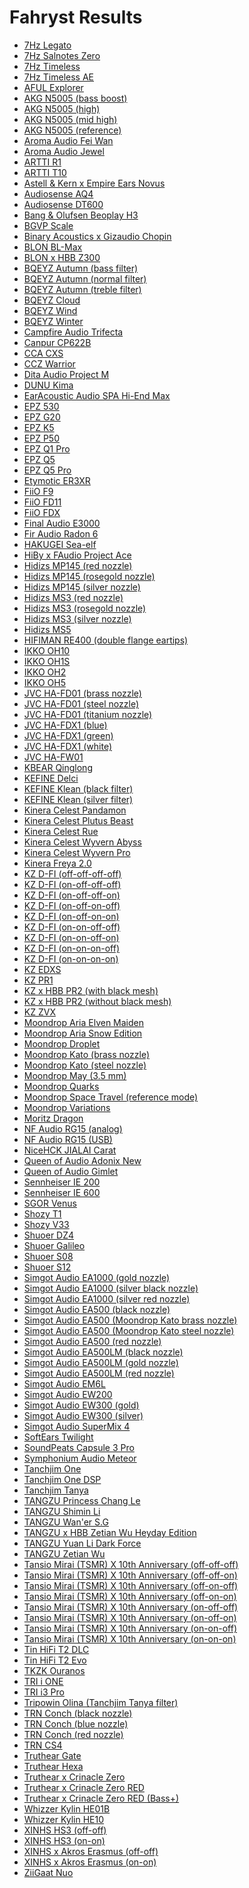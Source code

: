 # Fahryst Results

- [7Hz Legato](./in-ear/7Hz%20Legato)
- [7Hz Salnotes Zero](./in-ear/7Hz%20Salnotes%20Zero)
- [7Hz Timeless](./in-ear/7Hz%20Timeless)
- [7Hz Timeless AE](./in-ear/7Hz%20Timeless%20AE)
- [AFUL Explorer](./in-ear/AFUL%20Explorer)
- [AKG N5005 (bass boost)](./in-ear/AKG%20N5005%20(bass%20boost))
- [AKG N5005 (high)](./in-ear/AKG%20N5005%20(high))
- [AKG N5005 (mid high)](./in-ear/AKG%20N5005%20(mid%20high))
- [AKG N5005 (reference)](./in-ear/AKG%20N5005%20(reference))
- [Aroma Audio Fei Wan](./in-ear/Aroma%20Audio%20Fei%20Wan)
- [Aroma Audio Jewel](./in-ear/Aroma%20Audio%20Jewel)
- [ARTTI R1](./in-ear/ARTTI%20R1)
- [ARTTI T10](./in-ear/ARTTI%20T10)
- [Astell & Kern x Empire Ears Novus](./in-ear/Astell%20&%20Kern%20x%20Empire%20Ears%20Novus)
- [Audiosense AQ4](./in-ear/Audiosense%20AQ4)
- [Audiosense DT600](./in-ear/Audiosense%20DT600)
- [Bang & Olufsen Beoplay H3](./in-ear/Bang%20&%20Olufsen%20Beoplay%20H3)
- [BGVP Scale](./in-ear/BGVP%20Scale)
- [Binary Acoustics x Gizaudio Chopin](./in-ear/Binary%20Acoustics%20x%20Gizaudio%20Chopin)
- [BLON BL-Max](./in-ear/BLON%20BL-Max)
- [BLON x HBB Z300](./in-ear/BLON%20x%20HBB%20Z300)
- [BQEYZ Autumn (bass filter)](./in-ear/BQEYZ%20Autumn%20(bass%20filter))
- [BQEYZ Autumn (normal filter)](./in-ear/BQEYZ%20Autumn%20(normal%20filter))
- [BQEYZ Autumn (treble filter)](./in-ear/BQEYZ%20Autumn%20(treble%20filter))
- [BQEYZ Cloud](./in-ear/BQEYZ%20Cloud)
- [BQEYZ Wind](./in-ear/BQEYZ%20Wind)
- [BQEYZ Winter](./in-ear/BQEYZ%20Winter)
- [Campfire Audio Trifecta](./in-ear/Campfire%20Audio%20Trifecta)
- [Canpur CP622B](./in-ear/Canpur%20CP622B)
- [CCA CXS](./in-ear/CCA%20CXS)
- [CCZ Warrior](./in-ear/CCZ%20Warrior)
- [Dita Audio Project M](./in-ear/Dita%20Audio%20Project%20M)
- [DUNU Kima](./in-ear/DUNU%20Kima)
- [EarAcoustic Audio SPA Hi-End Max](./in-ear/EarAcoustic%20Audio%20SPA%20Hi-End%20Max)
- [EPZ 530](./in-ear/EPZ%20530)
- [EPZ G20](./in-ear/EPZ%20G20)
- [EPZ K5](./in-ear/EPZ%20K5)
- [EPZ P50](./in-ear/EPZ%20P50)
- [EPZ Q1 Pro](./in-ear/EPZ%20Q1%20Pro)
- [EPZ Q5](./in-ear/EPZ%20Q5)
- [EPZ Q5 Pro](./in-ear/EPZ%20Q5%20Pro)
- [Etymotic ER3XR](./in-ear/Etymotic%20ER3XR)
- [FiiO F9](./in-ear/FiiO%20F9)
- [FiiO FD11](./in-ear/FiiO%20FD11)
- [FiiO FDX](./in-ear/FiiO%20FDX)
- [Final Audio E3000](./in-ear/Final%20Audio%20E3000)
- [Fir Audio Radon 6](./in-ear/Fir%20Audio%20Radon%206)
- [HAKUGEI Sea-elf](./in-ear/HAKUGEI%20Sea-elf)
- [HiBy x FAudio Project Ace](./in-ear/HiBy%20x%20FAudio%20Project%20Ace)
- [Hidizs MP145 (red nozzle)](./in-ear/Hidizs%20MP145%20(red%20nozzle))
- [Hidizs MP145 (rosegold nozzle)](./in-ear/Hidizs%20MP145%20(rosegold%20nozzle))
- [Hidizs MP145 (silver nozzle)](./in-ear/Hidizs%20MP145%20(silver%20nozzle))
- [Hidizs MS3 (red nozzle)](./in-ear/Hidizs%20MS3%20(red%20nozzle))
- [Hidizs MS3 (rosegold nozzle)](./in-ear/Hidizs%20MS3%20(rosegold%20nozzle))
- [Hidizs MS3 (silver nozzle)](./in-ear/Hidizs%20MS3%20(silver%20nozzle))
- [Hidizs MS5](./in-ear/Hidizs%20MS5)
- [HIFIMAN RE400 (double flange eartips)](./in-ear/HIFIMAN%20RE400%20(double%20flange%20eartips))
- [IKKO OH10](./in-ear/IKKO%20OH10)
- [IKKO OH1S](./in-ear/IKKO%20OH1S)
- [IKKO OH2](./in-ear/IKKO%20OH2)
- [IKKO OH5](./in-ear/IKKO%20OH5)
- [JVC HA-FD01 (brass nozzle)](./in-ear/JVC%20HA-FD01%20(brass%20nozzle))
- [JVC HA-FD01 (steel nozzle)](./in-ear/JVC%20HA-FD01%20(steel%20nozzle))
- [JVC HA-FD01 (titanium nozzle)](./in-ear/JVC%20HA-FD01%20(titanium%20nozzle))
- [JVC HA-FDX1 (blue)](./in-ear/JVC%20HA-FDX1%20(blue))
- [JVC HA-FDX1 (green)](./in-ear/JVC%20HA-FDX1%20(green))
- [JVC HA-FDX1 (white)](./in-ear/JVC%20HA-FDX1%20(white))
- [JVC HA-FW01](./in-ear/JVC%20HA-FW01)
- [KBEAR Qinglong](./in-ear/KBEAR%20Qinglong)
- [KEFINE Delci](./in-ear/KEFINE%20Delci)
- [KEFINE Klean (black filter)](./in-ear/KEFINE%20Klean%20(black%20filter))
- [KEFINE Klean (silver filter)](./in-ear/KEFINE%20Klean%20(silver%20filter))
- [Kinera Celest Pandamon](./in-ear/Kinera%20Celest%20Pandamon)
- [Kinera Celest Plutus Beast](./in-ear/Kinera%20Celest%20Plutus%20Beast)
- [Kinera Celest Rue](./in-ear/Kinera%20Celest%20Rue)
- [Kinera Celest Wyvern Abyss](./in-ear/Kinera%20Celest%20Wyvern%20Abyss)
- [Kinera Celest Wyvern Pro](./in-ear/Kinera%20Celest%20Wyvern%20Pro)
- [Kinera Freya 2.0](./in-ear/Kinera%20Freya%202.0)
- [KZ D-FI (off-off-off-off)](./in-ear/KZ%20D-FI%20(off-off-off-off))
- [KZ D-FI (on-off-off-off)](./in-ear/KZ%20D-FI%20(on-off-off-off))
- [KZ D-FI (on-off-off-on)](./in-ear/KZ%20D-FI%20(on-off-off-on))
- [KZ D-FI (on-off-on-off)](./in-ear/KZ%20D-FI%20(on-off-on-off))
- [KZ D-FI (on-off-on-on)](./in-ear/KZ%20D-FI%20(on-off-on-on))
- [KZ D-FI (on-on-off-off)](./in-ear/KZ%20D-FI%20(on-on-off-off))
- [KZ D-FI (on-on-off-on)](./in-ear/KZ%20D-FI%20(on-on-off-on))
- [KZ D-FI (on-on-on-off)](./in-ear/KZ%20D-FI%20(on-on-on-off))
- [KZ D-FI (on-on-on-on)](./in-ear/KZ%20D-FI%20(on-on-on-on))
- [KZ EDXS](./in-ear/KZ%20EDXS)
- [KZ PR1](./in-ear/KZ%20PR1)
- [KZ x HBB PR2 (with black mesh)](./in-ear/KZ%20x%20HBB%20PR2%20(with%20black%20mesh))
- [KZ x HBB PR2 (without black mesh)](./in-ear/KZ%20x%20HBB%20PR2%20(without%20black%20mesh))
- [KZ ZVX](./in-ear/KZ%20ZVX)
- [Moondrop Aria Elven Maiden](./in-ear/Moondrop%20Aria%20Elven%20Maiden)
- [Moondrop Aria Snow Edition](./in-ear/Moondrop%20Aria%20Snow%20Edition)
- [Moondrop Droplet](./in-ear/Moondrop%20Droplet)
- [Moondrop Kato (brass nozzle)](./in-ear/Moondrop%20Kato%20(brass%20nozzle))
- [Moondrop Kato (steel nozzle)](./in-ear/Moondrop%20Kato%20(steel%20nozzle))
- [Moondrop May (3.5 mm)](./in-ear/Moondrop%20May%20(3.5%20mm))
- [Moondrop Quarks](./in-ear/Moondrop%20Quarks)
- [Moondrop Space Travel (reference mode)](./in-ear/Moondrop%20Space%20Travel%20(reference%20mode))
- [Moondrop Variations](./in-ear/Moondrop%20Variations)
- [Moritz Dragon](./in-ear/Moritz%20Dragon)
- [NF Audio RG15 (analog)](./in-ear/NF%20Audio%20RG15%20(analog))
- [NF Audio RG15 (USB)](./in-ear/NF%20Audio%20RG15%20(USB))
- [NiceHCK JIALAI Carat](./in-ear/NiceHCK%20JIALAI%20Carat)
- [Queen of Audio Adonix New](./in-ear/Queen%20of%20Audio%20Adonix%20New)
- [Queen of Audio Gimlet](./in-ear/Queen%20of%20Audio%20Gimlet)
- [Sennheiser IE 200](./in-ear/Sennheiser%20IE%20200)
- [Sennheiser IE 600](./in-ear/Sennheiser%20IE%20600)
- [SGOR Venus](./in-ear/SGOR%20Venus)
- [Shozy T1](./in-ear/Shozy%20T1)
- [Shozy V33](./in-ear/Shozy%20V33)
- [Shuoer DZ4](./in-ear/Shuoer%20DZ4)
- [Shuoer Galileo](./in-ear/Shuoer%20Galileo)
- [Shuoer S08](./in-ear/Shuoer%20S08)
- [Shuoer S12](./in-ear/Shuoer%20S12)
- [Simgot Audio EA1000 (gold nozzle)](./in-ear/Simgot%20Audio%20EA1000%20(gold%20nozzle))
- [Simgot Audio EA1000 (silver black nozzle)](./in-ear/Simgot%20Audio%20EA1000%20(silver%20black%20nozzle))
- [Simgot Audio EA1000 (silver red nozzle)](./in-ear/Simgot%20Audio%20EA1000%20(silver%20red%20nozzle))
- [Simgot Audio EA500 (black nozzle)](./in-ear/Simgot%20Audio%20EA500%20(black%20nozzle))
- [Simgot Audio EA500 (Moondrop Kato brass nozzle)](./in-ear/Simgot%20Audio%20EA500%20(Moondrop%20Kato%20brass%20nozzle))
- [Simgot Audio EA500 (Moondrop Kato steel nozzle)](./in-ear/Simgot%20Audio%20EA500%20(Moondrop%20Kato%20steel%20nozzle))
- [Simgot Audio EA500 (red nozzle)](./in-ear/Simgot%20Audio%20EA500%20(red%20nozzle))
- [Simgot Audio EA500LM (black nozzle)](./in-ear/Simgot%20Audio%20EA500LM%20(black%20nozzle))
- [Simgot Audio EA500LM (gold nozzle)](./in-ear/Simgot%20Audio%20EA500LM%20(gold%20nozzle))
- [Simgot Audio EA500LM (red nozzle)](./in-ear/Simgot%20Audio%20EA500LM%20(red%20nozzle))
- [Simgot Audio EM6L](./in-ear/Simgot%20Audio%20EM6L)
- [Simgot Audio EW200](./in-ear/Simgot%20Audio%20EW200)
- [Simgot Audio EW300 (gold)](./in-ear/Simgot%20Audio%20EW300%20(gold))
- [Simgot Audio EW300 (silver)](./in-ear/Simgot%20Audio%20EW300%20(silver))
- [Simgot Audio SuperMix 4](./in-ear/Simgot%20Audio%20SuperMix%204)
- [SoftEars Twilight](./in-ear/SoftEars%20Twilight)
- [SoundPeats Capsule 3 Pro](./in-ear/SoundPeats%20Capsule%203%20Pro)
- [Symphonium Audio Meteor](./in-ear/Symphonium%20Audio%20Meteor)
- [Tanchjim One](./in-ear/Tanchjim%20One)
- [Tanchjim One DSP](./in-ear/Tanchjim%20One%20DSP)
- [Tanchjim Tanya](./in-ear/Tanchjim%20Tanya)
- [TANGZU Princess Chang Le](./in-ear/TANGZU%20Princess%20Chang%20Le)
- [TANGZU Shimin Li](./in-ear/TANGZU%20Shimin%20Li)
- [TANGZU Wan'er S.G](./in-ear/TANGZU%20Wan'er%20S.G)
- [TANGZU x HBB Zetian Wu Heyday Edition](./in-ear/TANGZU%20x%20HBB%20Zetian%20Wu%20Heyday%20Edition)
- [TANGZU Yuan Li Dark Force](./in-ear/TANGZU%20Yuan%20Li%20Dark%20Force)
- [TANGZU Zetian Wu](./in-ear/TANGZU%20Zetian%20Wu)
- [Tansio Mirai (TSMR) X 10th Anniversary (off-off-off)](./in-ear/Tansio%20Mirai%20(TSMR)%20X%2010th%20Anniversary%20(off-off-off))
- [Tansio Mirai (TSMR) X 10th Anniversary (off-off-on)](./in-ear/Tansio%20Mirai%20(TSMR)%20X%2010th%20Anniversary%20(off-off-on))
- [Tansio Mirai (TSMR) X 10th Anniversary (off-on-off)](./in-ear/Tansio%20Mirai%20(TSMR)%20X%2010th%20Anniversary%20(off-on-off))
- [Tansio Mirai (TSMR) X 10th Anniversary (off-on-on)](./in-ear/Tansio%20Mirai%20(TSMR)%20X%2010th%20Anniversary%20(off-on-on))
- [Tansio Mirai (TSMR) X 10th Anniversary (on-off-off)](./in-ear/Tansio%20Mirai%20(TSMR)%20X%2010th%20Anniversary%20(on-off-off))
- [Tansio Mirai (TSMR) X 10th Anniversary (on-off-on)](./in-ear/Tansio%20Mirai%20(TSMR)%20X%2010th%20Anniversary%20(on-off-on))
- [Tansio Mirai (TSMR) X 10th Anniversary (on-on-off)](./in-ear/Tansio%20Mirai%20(TSMR)%20X%2010th%20Anniversary%20(on-on-off))
- [Tansio Mirai (TSMR) X 10th Anniversary (on-on-on)](./in-ear/Tansio%20Mirai%20(TSMR)%20X%2010th%20Anniversary%20(on-on-on))
- [Tin HiFi T2 DLC](./in-ear/Tin%20HiFi%20T2%20DLC)
- [Tin HiFi T2 Evo](./in-ear/Tin%20HiFi%20T2%20Evo)
- [TKZK Ouranos](./in-ear/TKZK%20Ouranos)
- [TRI i ONE](./in-ear/TRI%20i%20ONE)
- [TRI i3 Pro](./in-ear/TRI%20i3%20Pro)
- [Tripowin Olina (Tanchjim Tanya filter)](./in-ear/Tripowin%20Olina%20(Tanchjim%20Tanya%20filter))
- [TRN Conch (black nozzle)](./in-ear/TRN%20Conch%20(black%20nozzle))
- [TRN Conch (blue nozzle)](./in-ear/TRN%20Conch%20(blue%20nozzle))
- [TRN Conch (red nozzle)](./in-ear/TRN%20Conch%20(red%20nozzle))
- [TRN CS4](./in-ear/TRN%20CS4)
- [Truthear Gate](./in-ear/Truthear%20Gate)
- [Truthear Hexa](./in-ear/Truthear%20Hexa)
- [Truthear x Crinacle Zero](./in-ear/Truthear%20x%20Crinacle%20Zero)
- [Truthear x Crinacle Zero RED](./in-ear/Truthear%20x%20Crinacle%20Zero%20RED)
- [Truthear x Crinacle Zero RED (Bass+)](./in-ear/Truthear%20x%20Crinacle%20Zero%20RED%20(Bass+))
- [Whizzer Kylin HE01B](./in-ear/Whizzer%20Kylin%20HE01B)
- [Whizzer Kylin HE10](./in-ear/Whizzer%20Kylin%20HE10)
- [XINHS HS3 (off-off)](./in-ear/XINHS%20HS3%20(off-off))
- [XINHS HS3 (on-on)](./in-ear/XINHS%20HS3%20(on-on))
- [XINHS x Akros Erasmus (off-off)](./in-ear/XINHS%20x%20Akros%20Erasmus%20(off-off))
- [XINHS x Akros Erasmus (on-on)](./in-ear/XINHS%20x%20Akros%20Erasmus%20(on-on))
- [ZiiGaat Nuo](./in-ear/ZiiGaat%20Nuo)
